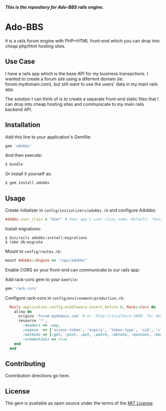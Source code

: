 ***This is the repository for Ado-BBS rails engine.***

# Ado-BBS
It is a rails forum engine with PHP+HTML front-end which you can drop into cheap php/html hosting sites.

## Use Case
I have a rails app which is the base API for my business transactions. I wanted to create a forum site using a diferrent domain (ie: forum.mydomain.com), but still want to use the users' data in my main rails app.

The solution I can think of is to create a separate front-end static files that I can drop into cheap hosting sites and communicate to my main rails backend API.

## Installation
Add this line to your application's Gemfile:

```ruby
gem 'adobbs'
```

And then execute:
```bash
$ bundle
```

Or install it yourself as:
```bash
$ gem install adobbs
```

## Usage
Create initializer in `config/initializers/adobbs.rb` and configure Adobbs:
```ruby
Adobbs.user_class = "User" # Your app's user class name. Default: "User"
```

Install migrations:
```shell
$ bin/rails adobbs:install:migrations
$ rake db:migrate
```

Mount to `config/routes.rb`:
```ruby
mount Adobbs::Engine => "/api/adobbs"
```

Enable CORS so your front-end can communicate to our rails app:

Add rack-cors gem to your `Gemfile`:
```ruby
gem 'rack-cors'
```

Configure rack-cors in `config/environment/production.rb`:
```ruby
  Rails.application.config.middleware.insert_before 0, Rack::Cors do
    allow do
      origins 'forum.mydomain.com' # or 'http://localhost:3000' for development
      resource '*',
        :headers => :any,
        :expose  => ['access-token', 'expiry', 'token-type', 'uid', 'client'],
        :methods => [:get, :post, :put, :patch, :delete, :options, :head],
        :credentials => true
    end
  end
```

## Contributing
Contribution directions go here.

## License
The gem is available as open source under the terms of the [MIT License](http://opensource.org/licenses/MIT).

